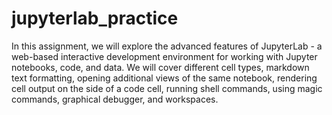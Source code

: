 # jupyterlab_practice
In this assignment, we will explore the advanced features of JupyterLab - a web-based interactive development environment for working with Jupyter notebooks, code, and data. We will cover different cell types, markdown text formatting, opening additional views of the same notebook, rendering cell output on the side of a code cell, running shell commands, using magic commands, graphical debugger, and workspaces.